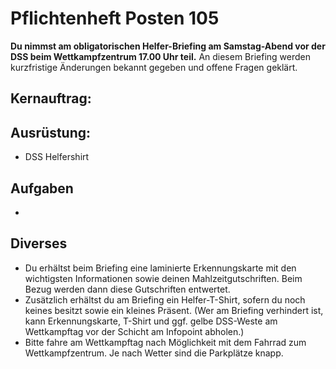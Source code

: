 # Pflichtenheft Posten 105

**Du nimmst am obligatorischen Helfer-Briefing am Samstag-Abend vor der DSS 
beim Wettkampfzentrum 17.00 Uhr teil.** An diesem Briefing werden kurzfristige 
Änderungen bekannt gegeben und offene Fragen geklärt.

## Kernauftrag:

> 

## Ausrüstung:

* DSS Helfershirt

## Aufgaben

* 

## Diverses

* Du erhältst beim Briefing eine laminierte Erkennungskarte mit den wichtigsten
  Informationen sowie deinen Mahlzeitgutschriften. Beim Bezug werden dann diese
  Gutschriften entwertet.
* Zusätzlich erhältst du am Briefing ein Helfer-T-Shirt, sofern du noch keines 
  besitzt sowie ein kleines Präsent. (Wer am Briefing verhindert ist, kann 
  Erkennungskarte, T-Shirt und ggf. gelbe DSS-Weste am Wettkampftag vor der 
  Schicht am Infopoint abholen.)
* Bitte fahre am Wettkampftag nach Möglichkeit mit dem Fahrrad zum 
  Wettkampfzentrum. Je nach Wetter sind die Parkplätze knapp.
